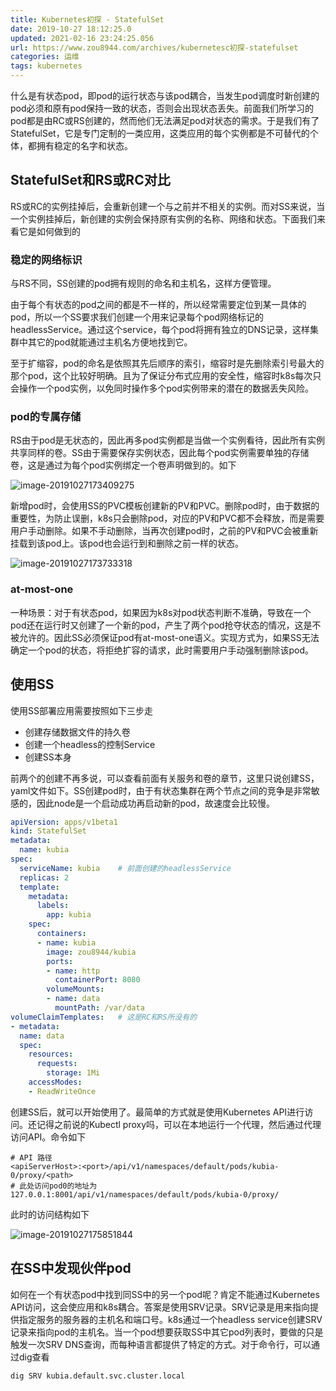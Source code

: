 ```yaml
---
title: Kubernetes初探 - StatefulSet
date: 2019-10-27 18:12:25.0
updated: 2021-02-16 23:24:25.056
url: https://www.zou8944.com/archives/kubernetesc初探-statefulset
categories: 运维
tags: kubernetes
---
```



什么是有状态pod，即pod的运行状态与该pod耦合，当发生pod调度时新创建的pod必须和原有pod保持一致的状态，否则会出现状态丢失。前面我们所学习的pod都是由RC或RS创建的，然而他们无法满足pod对状态的需求。于是我们有了StatefulSet，它是专门定制的一类应用，这类应用的每个实例都是不可替代的个体，都拥有稳定的名字和状态。
<!-- more -->
## StatefulSet和RS或RC对比

RS或RC的实例挂掉后，会重新创建一个与之前并不相关的实例。而对SS来说，当一个实例挂掉后，新创建的实例会保持原有实例的名称、网络和状态。下面我们来看它是如何做到的

### 稳定的网络标识

与RS不同，SS创建的pod拥有规则的命名和主机名，这样方便管理。

由于每个有状态的pod之间的都是不一样的，所以经常需要定位到某一具体的pod，所以一个SS要求我们创建一个用来记录每个pod网络标记的headlessService。通过这个service，每个pod将拥有独立的DNS记录，这样集群中其它的pod就能通过主机名方便地找到它。

至于扩缩容，pod的命名是依照其先后顺序的索引，缩容时是先删除索引号最大的那个pod，这个比较好明确。且为了保证分布式应用的安全性，缩容时k8s每次只会操作一个pod实例，以免同时操作多个pod实例带来的潜在的数据丢失风险。

### pod的专属存储

RS由于pod是无状态的，因此再多pod实例都是当做一个实例看待，因此所有实例共享同样的卷。SS由于需要保存实例状态，因此每个pod实例需要单独的存储卷，这是通过为每个pod实例绑定一个卷声明做到的。如下

![image-20191027173409275](
https://gdz.oss-cn-shenzhen.aliyuncs.com/hexo/Kubernetes%20-%20StatefulSet/image-20191027173409275.png)

新增pod时，会使用SS的PVC模板创建新的PV和PVC。删除pod时，由于数据的重要性，为防止误删，k8s只会删除pod，对应的PV和PVC都不会释放，而是需要用户手动删除。如果不手动删除，当再次创建pod时，之前的PV和PVC会被重新挂载到该pod上。该pod也会运行到和删除之前一样的状态。

![image-20191027173733318](
https://gdz.oss-cn-shenzhen.aliyuncs.com/hexo/Kubernetes%20-%20StatefulSet/image-20191027173733318.png)

### at-most-one

一种场景：对于有状态pod，如果因为k8s对pod状态判断不准确，导致在一个pod还在运行时又创建了一个新的pod，产生了两个pod抢夺状态的情况，这是不被允许的。因此SS必须保证pod有at-most-one语义。实现方式为，如果SS无法确定一个pod的状态，将拒绝扩容的请求，此时需要用户手动强制删除该pod。

## 使用SS 

使用SS部署应用需要按照如下三步走

- 创建存储数据文件的持久卷
- 创建一个headless的控制Service
- 创建SS本身

前两个的创建不再多说，可以查看前面有关服务和卷的章节，这里只说创建SS，yaml文件如下。SS创建pod时，由于有状态集群在两个节点之间的竞争是非常敏感的，因此node是一个启动成功再启动新的pod，故速度会比较慢。

```yaml
apiVersion: apps/v1beta1
kind: StatefulSet
metadata:
  name: kubia
spec:
  serviceName: kubia	# 前面创建的headlessService
  replicas: 2
  template:
    metadata:
      labels:
        app: kubia
    spec:
      containers:
      - name: kubia
        image: zou8944/kubia
        ports:
        - name: http
          containerPort: 8080
        volumeMounts:
        - name: data
          mountPath: /var/data
volumeClaimTemplates:	# 这是RC和RS所没有的
- metadata:
  name: data
  spec:
    resources:
      requests:
        storage: 1Mi
    accessModes:
    - ReadWriteOnce
```

创建SS后，就可以开始使用了。最简单的方式就是使用Kubernetes API进行访问。还记得之前说的Kubectl proxy吗，可以在本地运行一个代理，然后通过代理访问API。命令如下

```shell
# API 路径
<apiServerHost>:<port>/api/v1/namespaces/default/pods/kubia-0/proxy/<path>
# 此处访问pod0的地址为
127.0.0.1:8001/api/v1/namespaces/default/pods/kubia-0/proxy/
```

此时的访问结构如下

![image-20191027175851844](
https://gdz.oss-cn-shenzhen.aliyuncs.com/hexo/Kubernetes%20-%20StatefulSet/image-20191027175851844.png)

## 在SS中发现伙伴pod

如何在一个有状态pod中找到同SS中的另一个pod呢？肯定不能通过Kubernetes API访问，这会使应用和k8s耦合。答案是使用SRV记录。SRV记录是用来指向提供指定服务的服务器的主机名和端口号。k8s通过一个headless service创建SRV记录来指向pod的主机名。当一个pod想要获取SS中其它pod列表时，要做的只是触发一次SRV DNS查询，而每种语言都提供了特定的方式。对于命令行，可以通过dig查看

```shell
dig SRV kubia.default.svc.cluster.local
```